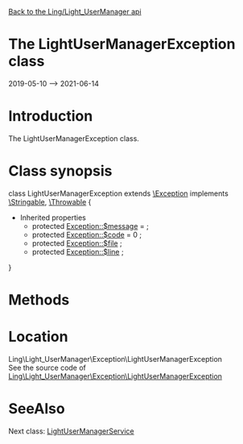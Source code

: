 [Back to the Ling/Light_UserManager api](https://github.com/lingtalfi/Light_UserManager/blob/master/doc/api/Ling/Light_UserManager.md)



The LightUserManagerException class
================
2019-05-10 --> 2021-06-14






Introduction
============

The LightUserManagerException class.



Class synopsis
==============


class <span class="pl-k">LightUserManagerException</span> extends [\Exception](http://php.net/manual/en/class.exception.php) implements [\Stringable](https://wiki.php.net/rfc/stringable), [\Throwable](http://php.net/manual/en/class.throwable.php) {

- Inherited properties
    - protected  [Exception::$message](#property-message) =  ;
    - protected  [Exception::$code](#property-code) = 0 ;
    - protected  [Exception::$file](#property-file) ;
    - protected  [Exception::$line](#property-line) ;

}






Methods
==============






Location
=============
Ling\Light_UserManager\Exception\LightUserManagerException<br>
See the source code of [Ling\Light_UserManager\Exception\LightUserManagerException](https://github.com/lingtalfi/Light_UserManager/blob/master/Exception/LightUserManagerException.php)



SeeAlso
==============
Next class: [LightUserManagerService](https://github.com/lingtalfi/Light_UserManager/blob/master/doc/api/Ling/Light_UserManager/Service/LightUserManagerService.md)<br>
